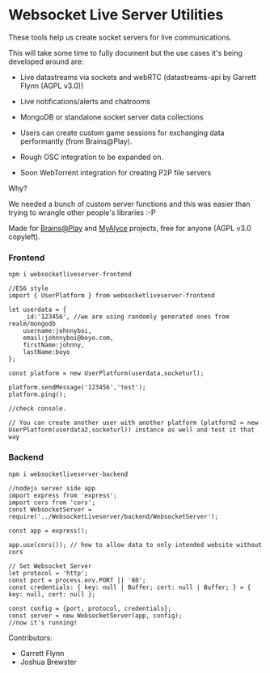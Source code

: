 # Websocket Live Server Utilities

These tools help us create socket servers for live communications.

This will take some time to fully document but the use cases it's being developed around are:

- Live datastreams via sockets and webRTC (datastreams-api by Garrett Flynn (AGPL v3.0))
- Live notifications/alerts and chatrooms
- MongoDB or standalone socket server data collections
- Users can create custom game sessions for exchanging data performantly (from Brains@Play).
- Rough OSC integration to be expanded on.

- Soon WebTorrent integration for creating P2P file servers

Why?

We needed a bunch of custom server functions and this was easier than trying to wrangle other people's libraries :-P

Made for [Brains@Play](https://github.com/brainsatplay/brainsatplay) and [MyAlyce](https://github.com/MyAlyce/myalyce) projects, free for anyone (AGPL v3.0 copyleft).

### Frontend

`npm i websocketliveserver-frontend`

```
//ES6 style
import { UserPlatform } from websocketliveserver-frontend

let userdata = {
    _id:'123456', //we are using randomly generated ones from realm/mongodb
    username:johnnyboi,
    email:johnnyboi@boyo.com,
    firstName:johnny,
    lastName:boyo
};

const platform = new UserPlatform(userdata,socketurl);

platform.sendMessage('123456','test');
platform.ping();

//check console. 

// You can create another user with another platform (platform2 = new UserPlatform(userdata2,socketurl)) instance as well and test it that way

```


### Backend

`npm i websocketliveserver-backend`

```
//nodejs server side app
import express from 'express';
import cors from 'cors';
const WebsocketServer = require('../WebsocketLiveserver/backend/WebsocketServer');

const app = express();

app.use(cors()); // how to allow data to only intended website without cors

// Set Websocket Server
let protocol = 'http';
const port = process.env.PORT || '80';
const credentials: { key: null | Buffer; cert: null | Buffer; } = { key: null, cert: null };

const config = {port, protocol, credentials};
const server = new WebsocketServer(app, config);
//now it's running!

```



Contributors:

- Garrett Flynn
- Joshua Brewster
